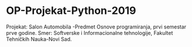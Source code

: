 # OP-Projekat-Python-2019
Projekat: Salon Automobila
-Predmet Osnove programiranja, prvi semestar prve godine.
Smer: Softverske i Informacionalne tehnologije, Fakultet Tehničkih Nauka-Novi Sad.


